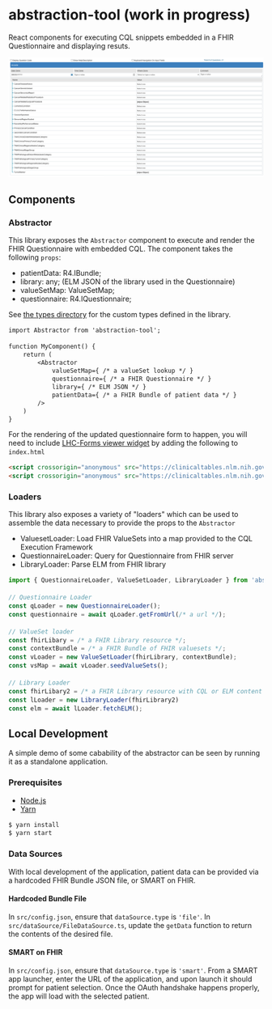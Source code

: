 # abstraction-tool (work in progress)

React components for executing CQL snippets embedded in a FHIR Questionnaire and displaying resuts.

![Example Questionnaire rendering](./public/example-form.png)

## Components

### Abstractor

This library exposes the `Abstractor` component to execute and render the FHIR Questionnaire with embedded CQL. The component takes the following `props`:

* patientData: R4.IBundle;
* library: any; (ELM JSON of the library used in the Questionnaire)
* valueSetMap: ValueSetMap;
* questionnaire: R4.IQuestionnaire;

See [the types directory](https://github.com/mcode/abstraction-tool/tree/master/src/types) for the custom types defined in the library.

``` JSX
import Abstractor from 'abstraction-tool';

function MyComponent() {
    return (
        <Abstractor
            valueSetMap={ /* a valueSet lookup */ }
            questionnaire={ /* a FHIR Questionnaire */ }
            library={ /* ELM JSON */ }
            patientData={ /* a FHIR Bundle of patient data */ }
        />
    )
}
```

For the rendering of the updated questionnaire form to happen, you will need to include [LHC-Forms viewer widget](https://lhncbc.github.io/lforms/) by adding the following to `index.html`

``` html
<script crossorigin="anonymous" src="https://clinicaltables.nlm.nih.gov/lforms-versions/25.1.2/lforms.min.js"></script>
<script crossorigin="anonymous" src="https://clinicaltables.nlm.nih.gov/lforms-versions/25.1.2/fhir/lformsFHIRAll.min.js"></script>   
```

### Loaders

This library also exposes a variety of "loaders" which can be used to assemble the data necessary to provide the props to the `Abstractor`

* ValuesetLoader: Load FHIR ValueSets into a map provided to the CQL Execution Framework
* QuestionnaireLoader: Query for Questionnaire from FHIR server
* LibraryLoader: Parse ELM from FHIR library

``` JavaScript
import { QuestionnaireLoader, ValueSetLoader, LibraryLoader } from 'abstraction-tool';

// Questionnaire Loader
const qLoader = new QuestionnaireLoader();
const questionnaire = await qLoader.getFromUrl(/* a url */);

// ValueSet loader
const fhirLibary = /* a FHIR Library resource */;
const contextBundle = /* a FHIR Bundle of FHIR valuesets */;
const vLoader = new ValueSetLoader(fhirLibrary, contextBundle);
const vsMap = await vLoader.seedValueSets();

// Library Loader
const fhirLibary2 = /* a FHIR Library resource with CQL or ELM content */;
const lLoader = new LibraryLoader(fhirLibrary2)
const elm = await lLoader.fetchELM();
```

## Local Development

A simple demo of some cabability of the abstractor can be seen by running it as a standalone application.


### Prerequisites

* [Node.js](https://nodejs.org/en/)
* [Yarn](https://yarnpkg.com/)

``` bash
$ yarn install
$ yarn start
```

### Data Sources

With local development of the application, patient data can be provided via a hardcoded FHIR Bundle JSON file, or SMART on FHIR.

#### Hardcoded Bundle File

In `src/config.json`, ensure that `dataSource.type` is `'file'`. In `src/dataSource/FileDataSource.ts`, update the `getData` function to return the contents of the desired file.

#### SMART on FHIR

In `src/config.json`, ensure that `dataSource.type` is `'smart'`. From a SMART app launcher, enter the URL of the application, and upon launch it should prompt for patient selection. Once the OAuth handshake happens properly, the app will load with the selected patient.
